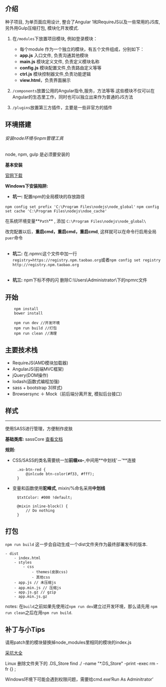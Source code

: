 ## 介绍

种子项目, 为单页面应用设计, 整合了Angular 1和RequireJS以及一些常用的JS库, 另外用Gulp压缩打包, 模块化开发模式.


1. 在`/modules`下放置项目模块, 例如登录模块：
	
	- 每个module 作为一个独立的模块，有五个文件组成，分别如下：
	+ **app.js** 入口文件, 负责沟通其他模块
	+ **main.js** 模块定义文件, 负责定义模块名称
	+ **config.js** 模块配置文件,负责路由定义等等
	+ **ctrl.js** 模块控制器文件,负责功能逻辑
	+ **view.html**，负责界面展示
	
	
2. `/components`放置公用的Angular指令,服务，方法等等.这些模块不仅可以在Angular的生态里工作，同时也可以独立出来作为普通的JS方法

3. `/plugins`放置第三方插件，主要是一些非官方的插件

## 环境搭建

###### 安装node环境与npm管理工具

node, npm, gulp 是必须要安装的

**基本安装**

[官网下载](https://nodejs.org/en/download/)

**Windows下安装陷阱:**  

+ **坑一:** 配置npm的全局模块的存放路径

`npm config set prefix 'C:\Program Files\nodejs\node_global'`
`npm config set cache 'C:\Program Files\nodejs\ndoe_cache'`

在系统环境变量**`Path`** , 添加 `C:\Program Files\nodejs\node_global\`

改完配置以后，**重启cmd，重启cmd，重启cmd**, 这样就可以在命令行启用全局`puer`命令<br><br>


+ **坑二:** 在.npmrc这个文件中加一行`registry=https://registry.npm.taobao.org`或者`npm config set registry http://registry.npm.taobao.org`<br><br>

+ **坑三:** npm下标不停的闪 删除C:\Users\Administrator\下的npmrc文件

## 开始
		npm install
		bower install
		
		npm run dev //开发环境
		npm run build //打包
		npm run clean //清理
		
## 主要技术栈

- RequireJS(AMD模块加载器)
- AngularJS(前端MVC框架)
- jQuery(DOM操作)
- lodash(函数式编程加强)
- sass + bootstrap 3(样式)
- Browsersync ＋ Mock（前后端分离开发, 模拟后台接口）

## 样式
---

使用SASS进行管理，方便制作皮肤

**基础类库:** sassCore <a href="http://www.w3cplus.com/sasscore/index.html">查看文档</a>

**规则:** 

- CSS/SASS的类名需要统一加**前缀xo-**,中间用**中划线'－'**连接

		.xo-btn-red {
			@inlcude btn-color(#f33, #fff);
		}
- 变量和函数使用**驼峰式**, mixin/%命名采用**中划线**
		
		$txtColor: #000 !default;
		
		@mixin inline-block() {
			// Do nothing
		}
		

## 打包

`npm run build`  这一步会自动生成一个dist文件夹作为最终部署发布的版本.

    - dist
        - index.html
        - styles
            - css
                - themes(皮肤css)
                - 其他css
        - app.js // 未压缩js
        - app.min.js // 压缩js
        - app.js.gz // gzip
        - app.min.js.gz

notes: 在`build`之前如果先使用过`npm run dev`建立过开发环境，那么请先用 `npm run clean`之后在用`npm run build`.
 
## 补丁与小Tips

请用patch里的模块替换掉node_modules里相同的模块的index.js

[采坑大全](http://www.jb51.net/article/77771.htm)

Linux 删除文件夹下的 .DS_Store find ./ -name "*.DS_Store" -print -exec rm -fr {} \;

Windows环境下可能会遇到权限问题，需要给cmd.exe‘Run As Adminitrator’